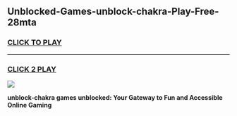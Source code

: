 
## Unblocked-Games-unblock-chakra-Play-Free-28mta
<h3>
<a href="https://premium76.site?title=unblock-chakra&ref=21A">CLICK TO PLAY</a></h3>
<hr>

<h3>
<a href="https://premium76.site?title=unblock-chakra&ref=21A">CLICK 2 PLAY</a>
  
</h3>

<a href="https://premium76.site?title=unblock-chakra&ref=21A"><img src="https://clearcache.store/games.png"></a>


**unblock-chakra games unblocked: Your Gateway to Fun and Accessible Online Gaming**
